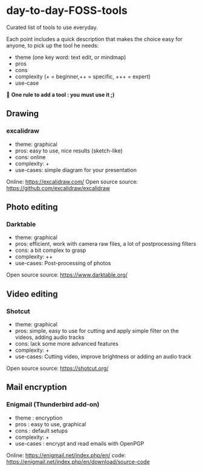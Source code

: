 # day-to-day-FOSS-tools

Curated list of tools to use everyday.

Each point includes a quick description that makes the choice easy for anyone, to pick up the tool he needs: 
  - theme (one key word: text edit, or mindmap)
  - pros
  - cons
  - complexity (+ = beginner,++ = specific, +++ = expert)
  - use-case
  
 :straight_ruler: **One rule to add a tool : you must use it ;)**
 
 ## Drawing
 
 ### excalidraw
 
 - theme: graphical
 - pros: easy to use, nice results (sketch-like)
 - cons: online
 - complexity: +
 - use-cases: simple diagram for your presentation
 
 Online: https://excalidraw.com/ Open source source: https://github.com/excalidraw/excalidraw
 
 ## Photo editing
 
 ### Darktable
 
 - theme: graphical
 - pros: efficient, work with camera raw files, a lot of postprocessing filters
 - cons: a bit complex to grasp
 - complexity: ++
 - use-cases: Post-processing of photos
 
 Open source source: https://www.darktable.org/
 
 ## Video editing
 
 ### Shotcut
 
 - theme: graphical
 - pros: simple, easy to use for cutting and apply simple filter on the videos, adding audio tracks
 - cons: lack some more advanced features
 - complexity: +
 - use-cases: Cutting video, improve brightness or adding an audio track
 
 Open source source: https://shotcut.org/
 
 
 ## Mail encryption
 
 ### Enigmail (Thunderbird add-on)
 
 - theme : encryption
 - pros : easy to use, graphical
 - cons : default setups
 - complexity: +
 - use-cases : encrypt and read emails with OpenPGP
 
 Online: https://enigmail.net/index.php/en/ code: https://enigmail.net/index.php/en/download/source-code
